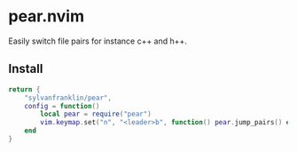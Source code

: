# pear.nvim
Easily switch file pairs for instance c++ and h++. 

## Install

```lua
return {
    "sylvanfranklin/pear",
    config = function()
        local pear = require("pear")
        vim.keymap.set("n", "<leader>b", function() pear.jump_pairs() end, { silent = true })
    end
}
```
